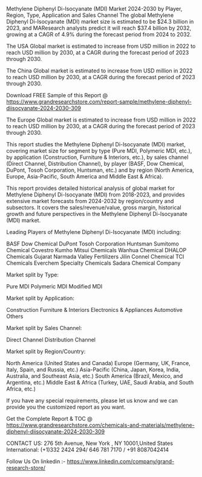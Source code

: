Methylene Diphenyl Di-Isocyanate (MDI) Market 2024-2030 by Player, Region, Type, Application and Sales Channel
The global Methylene Diphenyl Di-Isocyanate (MDI) market size is estimated to be $24.3 billion in 2023, and MAResearch analysts predict it will reach $37.4 billion by 2032, growing at a CAGR of 4.9% during the forecast period from 2024 to 2032.

The USA Global market is estimated to increase from USD million in 2022 to reach USD million by 2030, at a CAGR during the forecast period of 2023 through 2030.

The China Global market is estimated to increase from USD million in 2022 to reach USD million by 2030, at a CAGR during the forecast period of 2023 through 2030.

Download FREE Sample of this Report @ https://www.grandresearchstore.com/report-sample/methylene-diphenyl-diisocyanate-2024-2030-309

The Europe Global market is estimated to increase from USD million in 2022 to reach USD million by 2030, at a CAGR during the forecast period of 2023 through 2030.

This report studies the Methylene Diphenyl Di-Isocyanate (MDI) market, covering market size for segment by type (Pure MDI, Polymeric MDI, etc.), by application (Construction, Furniture & Interiors, etc.), by sales channel (Direct Channel, Distribution Channel), by player (BASF, Dow Chemical, DuPont, Tosoh Corporation, Huntsman, etc.) and by region (North America, Europe, Asia-Pacific, South America and Middle East & Africa).

This report provides detailed historical analysis of global market for Methylene Diphenyl Di-Isocyanate (MDI) from 2018-2023, and provides extensive market forecasts from 2024-2032 by region/country and subsectors. It covers the sales/revenue/value, gross margin, historical growth and future perspectives in the Methylene Diphenyl Di-Isocyanate (MDI) market.

Leading Players of Methylene Diphenyl Di-Isocyanate (MDI) including:

BASF
Dow Chemical
DuPont
Tosoh Corporation
Huntsman
Sumitomo Chemical
Covestro
Kumho Mitsui Chemicals
Wanhua Chemical
DHALOP Chemicals
Gujarat Narmada Valley Fertilizers
Jilin Connel Chemical
TCI Chemicals
Everchem Specialty Chemicals
Sadara Chemical Company

Market split by Type:

Pure MDI
Polymeric MDI
Modified MDI

Market split by Application:

Construction
Furniture & Interiors
Electronics & Appliances
Automotive
Others

Market split by Sales Channel:

Direct Channel
Distribution Channel

Market split by Region/Country:

North America (United States and Canada)
Europe (Germany, UK, France, Italy, Spain, and Russia, etc.)
Asia-Pacific (China, Japan, Korea, India, Australia, and Southeast Asia, etc.)
South America (Brazil, Mexico, and Argentina, etc.)
Middle East & Africa (Turkey, UAE, Saudi Arabia, and South Africa, etc.)

If you have any special requirements, please let us know and we can provide you the customized report as you want.

Get the Complete Report & TOC @ https://www.grandresearchstore.com/chemicals-and-materials/methylene-diphenyl-diisocyanate-2024-2030-309

CONTACT US:
276 5th Avenue, New York , NY 10001,United States
International: (+1)332 2424 294/ 646 781 7170 / +91 8087042414

Follow Us On linkedin :- https://www.linkedin.com/company/grand-research-store/
